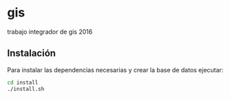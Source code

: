 # gis
trabajo integrador de gis 2016

## Instalación

Para instalar las dependencias necesarias y crear la base de datos ejecutar:

```bash
cd install
./install.sh
```
